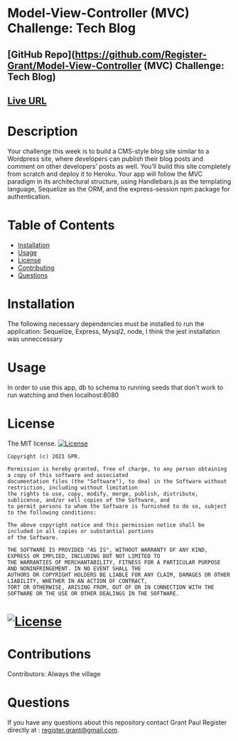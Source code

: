 # Model-View-Controller (MVC) Challenge: Tech Blog
  ## [GitHub Repo](https://github.com/Register-Grant/Model-View-Controller (MVC) Challenge: Tech Blog)
  ## [Live URL](https://tech-blog-gigantic-nightmare.herokuapp.com/)
  # Description
  Your challenge this week is to build a CMS-style blog site similar to a Wordpress site, where developers can publish their blog posts and comment on other developers’ posts as well. You’ll build this site completely from scratch and deploy it to Heroku. Your app will follow the MVC paradigm in its architectural structure, using Handlebars.js as the templating language, Sequelize as the ORM, and the express-session npm package for authentication.
  # Table of Contents
  * [Installation](#installation)
  * [Usage](#usage)
  * [License](#license)
  * [Contributing](#contributions)
  * [Questions](#questions)
  # Installation
  The following necessary dependencies must be installed to run the application: Sequelize, Express, Mysql2, node, I think the jest installation was unneccessary
  # Usage
  In order to use this app, db to schema to running seeds that don't work to run watching and then localhost:8080
  # License
  The MIT license.
    [![License](https://img.shields.io/badge/License-MIT-yellow.svg)](https://opensource.org/licenses/MIT)
    
    Copyright (c) 2021 GPR.
        
    Permission is hereby granted, free of charge, to any person obtaining a copy of this software and associated
    documentation files (the "Software"), to deal in the Software without restriction, including without limitation
    the rights to use, copy, modify, merge, publish, distribute, sublicense, and/or sell copies of the Software, and
    to permit persons to whom the Software is furnished to do so, subject to the following conditions:
    
    The above copyright notice and this permission notice shall be included in all copies or substantial portions
    of the Software.
    
    THE SOFTWARE IS PROVIDED "AS IS", WITHOUT WARRANTY OF ANY KIND, EXPRESS OR IMPLIED, INCLUDING BUT NOT LIMITED TO 
    THE WARRANTIES OF MERCHANTABILITY, FITNESS FOR A PARTICULAR PURPOSE AND NONINFRINGEMENT. IN NO EVENT SHALL THE 
    AUTHORS OR COPYRIGHT HOLDERS BE LIABLE FOR ANY CLAIM, DAMAGES OR OTHER LIABILITY, WHETHER IN AN ACTION OF CONTRACT,
    TORT OR OTHERWISE, ARISING FROM, OUT OF OR IN CONNECTION WITH THE SOFTWARE OR THE USE OR OTHER DEALINGS IN THE SOFTWARE. 
  # [![License](https://img.shields.io/badge/License-MIT-yellow.svg)](https://opensource.org/licenses/MIT)
  # Contributions
  Contributors: Always the village
  # Questions
  If you have any questions about this repository contact Grant Paul Register 
  directly at : register.grant@gmail.com.